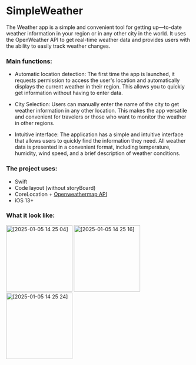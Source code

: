 # SimpleWeather

The Weather app is a simple and convenient tool for getting up—to-date weather information in your region or in any other city in the world. It uses the OpenWeather API to get real-time weather data and provides users with the ability to easily track weather changes.

### Main functions:

- Automatic location detection: The first time the app is launched, it requests permission to access the user's location and automatically displays the current weather in their region. This allows you to quickly get information without having to enter data.

- City Selection: Users can manually enter the name of the city to get weather information in any other location. This makes the app versatile and convenient for travelers or those who want to monitor the weather in other regions.

- Intuitive interface: The application has a simple and intuitive interface that allows users to quickly find the information they need. All weather data is presented in a convenient format, including temperature, humidity, wind speed, and a brief description of weather conditions.

### The project uses:
- Swift
- Code layout (without storyBoard)
- CoreLocation + [Openweathermap API](https://openweathermap.org)
- iOS 13+
  
### What it look like:
<img width="180" alt="[2025-01-05 14 25 04]" src="https://github.com/user-attachments/assets/9ef548e1-7dc5-46fd-bc66-b62510d0418d">
<img width="180" alt="[2025-01-05 14 25 16]" src="https://github.com/user-attachments/assets/8bbd4af8-b43f-4fb1-85bb-0ab4b678b9cb">
<img width="180" alt="[2025-01-05 14 25 24]" src="https://github.com/user-attachments/assets/7344b4f3-5da8-441b-86bc-d55c42982313">

